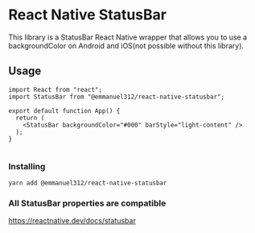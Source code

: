 # React Native StatusBar

This library is a StatusBar React Native wrapper that allows you to use a backgroundColor on Android and iOS(not possible without this library).

## Usage

```
import React from "react";
import StatusBar from "@emmanuel312/react-native-statusbar";

export default function App() {
  return (
    <StatusBar backgroundColor="#000" barStyle="light-content" />
  );
}


```

### Installing

```
yarn add @emmanuel312/react-native-statusbar
```

### All StatusBar properties are compatible

https://reactnative.dev/docs/statusbar
